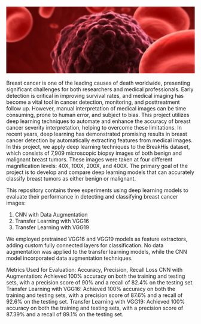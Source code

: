![cancer](cancer.jpg)

Breast cancer is one of the leading causes of death worldwide, presenting significant challenges for both researchers and medical professionals. Early detection is critical in improving survival rates, and medical imaging has become a vital tool in cancer detection, monitoring, and posttreatment follow up. However, manual interpretation of medical images can be time consuming, prone to human error, and subject to bias. This project utilizes deep learning techniques to automate and enhance the accuracy of breast cancer severity interpretation, helping to overcome these limitations.
In recent years, deep learning has demonstrated promising results in breast cancer detection by automatically extracting features from medical images. In this project, we apply deep learning techniques to the BreakHis dataset, which consists of 7,909 microscopic biopsy images of both benign and malignant breast tumors. These images were taken at four different magnification levels: 40X, 100X, 200X, and 400X. The primary goal of the project is to develop and compare deep learning models that can accurately classify breast tumors as either benign or malignant.

This repository contains three experiments using deep learning models to evaluate their performance in detecting and classifying breast cancer images:
1. CNN with Data Augmentation
2. Transfer Learning with VGG16
3. Transfer Learning with VGG19

We employed pretrained VGG16 and VGG19 models as feature extractors, adding custom fully connected layers for classification. No data augmentation was applied to the transfer learning models, while the CNN model incorporated data augmentation techniques.

Metrics Used for Evaluation: Accuracy,  Precision, Recall Loss
CNN with Augmentation: Achieved 100% accuracy on both the training and testing sets, with a precision score of 90% and a recall of 82.4% on the testing set.
 Transfer Learning with VGG16: Achieved 100% accuracy on both the training and testing sets, with a precision score of 87.6% and a recall of 92.6% on the testing set.
 Transfer Learning with VGG19: Achieved 100% accuracy on both the training and testing sets, with a precision score of 87.39% and a recall of 89.1% on the testing set.


